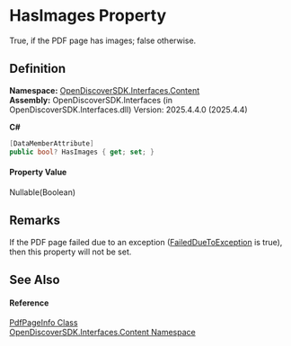 # HasImages Property


True, if the PDF page has images; false otherwise.



## Definition
**Namespace:** <a href="79f11d04-c275-b915-db5b-ab2227989555">OpenDiscoverSDK.Interfaces.Content</a>  
**Assembly:** OpenDiscoverSDK.Interfaces (in OpenDiscoverSDK.Interfaces.dll) Version: 2025.4.4.0 (2025.4.4)

**C#**
``` C#
[DataMemberAttribute]
public bool? HasImages { get; set; }
```



#### Property Value
Nullable(Boolean)

## Remarks
If the PDF page failed due to an exception (<a href="f59c61b8-035c-2212-e26c-13f35665ed78">FailedDueToException</a> is true), then this property will not be set.

## See Also


#### Reference
<a href="fd3fc89d-e1e7-1dc0-73d0-0ef5454a6c84">PdfPageInfo Class</a>  
<a href="79f11d04-c275-b915-db5b-ab2227989555">OpenDiscoverSDK.Interfaces.Content Namespace</a>  
